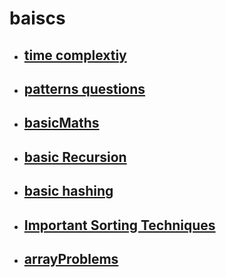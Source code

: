 # baiscs

- ## [time complextiy](https://github.com/MahendraSH/dsa-cpp/tree/main/basics/timeComplexityBasics)
- ## [patterns questions](https://github.com/MahendraSH/dsa-cpp/tree/main/basics/pattern)

- ## [basicMaths](https://github.com/MahendraSH/dsa-cpp/tree/main/basics/baiscMaths)
- ## [basic Recursion](https://github.com/MahendraSH/dsa-cpp/tree/main/basics/basicRecursion)

- ## [ basic hashing ](https://github.com/MahendraSH/dsa-cpp/tree/main/basics/basicHashing)
- ## [ Important Sorting Techniques ](https://github.com/MahendraSH/dsa-cpp/tree/main/basics/ImportantSortingTechniques)
- ## [ arrayProblems](https://github.com/MahendraSH/dsa-cpp/tree/main/basics/arrayProblems)

